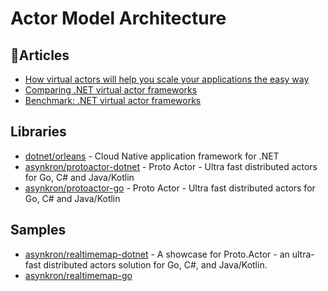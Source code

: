 # Actor Model Architecture

## 📕Articles
- [How virtual actors will help you scale your applications the easy way](https://www.etteplan.com/stories/how-virtual-actors-will-help-you-scale-your-applications-easy-way)
- [Comparing .NET virtual actor frameworks](https://www.etteplan.com/stories/comparing-net-virtual-actor-frameworks)
- [Benchmark: .NET virtual actor frameworks](https://www.etteplan.com/stories/benchmark-net-virtual-actor-frameworks)
## Libraries
- [dotnet/orleans](https://github.com/dotnet/orleans) - Cloud Native application framework for .NET
- [asynkron/protoactor-dotnet](https://github.com/asynkron/protoactor-dotnet) - Proto Actor - Ultra fast distributed actors for Go, C# and Java/Kotlin
- [asynkron/protoactor-go](https://github.com/asynkron/protoactor-go) - Proto Actor - Ultra fast distributed actors for Go, C# and Java/Kotlin
## Samples
- [asynkron/realtimemap-dotnet](https://github.com/asynkron/realtimemap-dotnet) - A showcase for Proto.Actor - an ultra-fast distributed actors solution for Go, C#, and Java/Kotlin.
- [asynkron/realtimemap-go](https://github.com/asynkron/realtimemap-go)